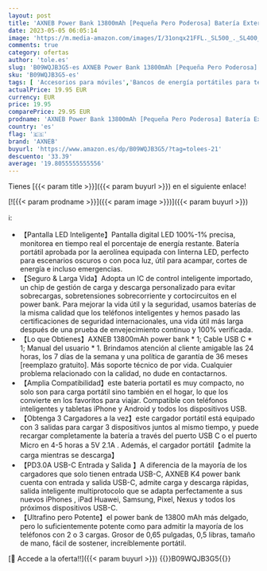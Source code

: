 ```yaml
---
layout: post
title: 'AXNEB Power Bank 13800mAh [Pequeña Pero Poderosa] Batería Externa USB C In & out 3A Cargador Portátil de Alta Velocidad con Linterna Batería Portátil para iPhone 14/13 Samsung Huawei Xiaomi etc.'
date: 2023-05-05 06:05:14
image: 'https://m.media-amazon.com/images/I/31onqx21FFL._SL500_._SL400_.jpg'
comments: true
category: ofertas
author: 'tole.es'
slug: 'B09WQJB3G5-es AXNEB Power Bank 13800mAh [Pequeña Pero Poderosa] Batería...'
sku: 'B09WQJB3G5-es'
tags: [ 'Accesorios para móviles','Bancos de energía portátiles para teléfonos móviles','Cargadores para móviles','Comunicación móvil y accesorios','Electrónica','axneb','iphone','🇪🇸', ]
actualPrice: 19.95 EUR
currency: EUR
price: 19.95
comparePrice: 29.95 EUR
prodname: 'AXNEB Power Bank 13800mAh [Pequeña Pero Poderosa] Batería Externa USB C In & out 3A Cargador Portátil de Alta Velocidad con Linterna Batería Portátil para iPhone 14/13 Samsung Huawei Xiaomi etc.'
country: 'es'
flag: '🇪🇸'
brand: 'AXNEB'
buyurl: 'https://www.amazon.es/dp/B09WQJB3G5/?tag=tolees-21'
descuento: '33.39'
average: '19.8055555555556'
---
```


Tienes [{{< param title >}}]({{< param buyurl >}}) en el siguiente enlace!

[![{{< param prodname >}}]({{< param image >}})]({{< param buyurl >}})

ℹ️:

- 【Pantalla LED Inteligente】Pantalla digital LED 100%-1% precisa, monitorea en tiempo real el porcentaje de energía restante. Batería portátil aprobada por la aerolínea equipada con linterna LED, perfecto para escenarios oscuros o con poca luz, útil para acampar, cortes de energía e incluso emergencias.
- 【Seguro & Larga Vida】Adopta un IC de control inteligente importado, un chip de gestión de carga y descarga personalizado para evitar sobrecargas, sobretensiones sobrecorriente y cortocircuitos en el power bank. Para mejorar la vida útil y la seguridad, usamos baterías de la misma calidad que los teléfonos inteligentes y hemos pasado las certificaciones de seguridad internacionales, una vida útil más larga después de una prueba de envejecimiento continuo y 100% verificada.
- 【Lo que Obtienes】AXNEB 13800mAh power bank * 1; Cable USB C * 1; Manual del usuario * 1. Brindamos atención al cliente amigable las 24 horas, los 7 días de la semana y una política de garantía de 36 meses [reemplazo gratuito]. Más soporte técnico de por vida. Cualquier problema relacionado con la calidad, no dude en contactarnos.
- 【Amplia Compatibilidad】este bateria portatil es muy compacto, no solo son para carga portátil sino también en el hogar, lo que los convierte en los favoritos para viajar. Compatible con teléfonos inteligentes y tabletas iPhone y Android y todos los dispositivos USB.
- 【Obtenga 3 Cargadores a la vez】este cargador portátil está equipado con 3 salidas para cargar 3 dispositivos juntos al mismo tiempo, y puede recargar completamente la batería a través del puerto USB C o el puerto Micro en 4-5 horas a 5V 2.1A . Además, el cargador portátil【admite la carga mientras se descarga】
- 【PD3.0A USB-C Entrada y Salida 】A diferencia de la mayoría de los cargadores que solo tienen entrada USB-C, AXNEB K4 power bank cuenta con entrada y salida USB-C, admite carga y descarga rápidas, salida inteligente multiprotocolo que se adapta perfectamente a sus nuevos iPhones , iPad Huawei, Samsung, Pixel, Nexus y todos los próximos dispositivos USB-C.
- 【Ultrafino pero Potente】el power bank de 13800 mAh más delgado, pero lo suficientemente potente como para admitir la mayoría de los teléfonos con 2 o 3 cargas. Grosor de 0,65 pulgadas, 0,5 libras, tamaño de mano, fácil de sostener, increíblemente portátil.

[🛒 Accede a la oferta!!]({{< param buyurl >}})
{{<world>}}B09WQJB3G5{{</world>}}
